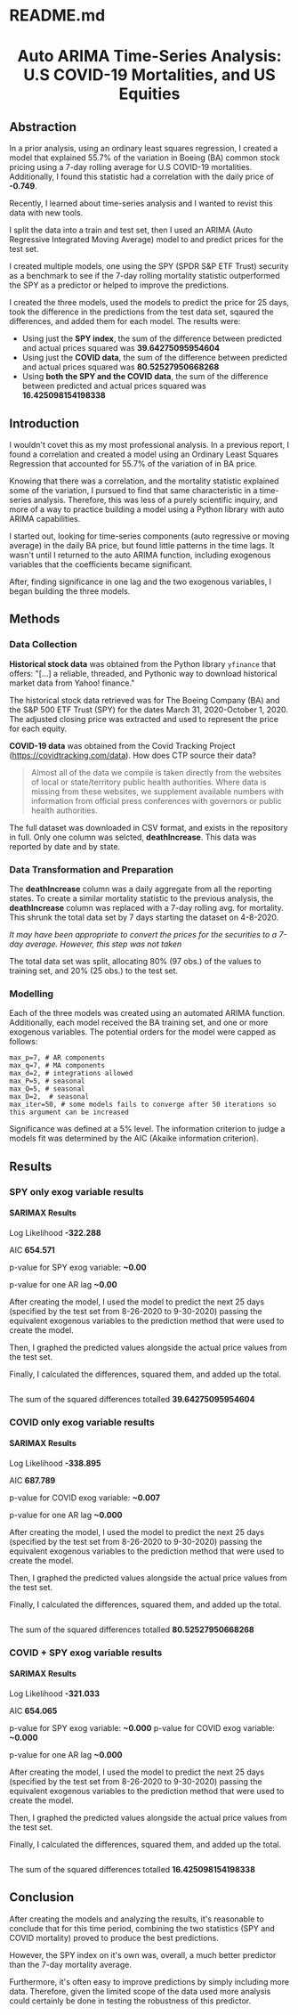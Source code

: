 # README.md

<h1 align="center">Auto ARIMA Time-Series Analysis: U.S COVID-19 Mortalities, and US Equities</h1>

## Abstraction

In a prior analysis, using an ordinary least squares regression, I created a model that explained 55.7% of the variation in Boeing (BA) common stock pricing using a 7-day rolling average for U.S COVID-19 mortalities. Additionally, I found this statistic had a correlation with the daily price of **-0.749**. 

Recently, I learned about time-series analysis and I wanted to revist this data with new tools. 

I split the data into a train and test set, then I used an ARIMA (Auto Regressive Integrated Moving Average) model to and predict prices for the test set.

I created multiple models, one using the SPY (SPDR S&P ETF Trust) security as a benchmark to see if the 7-day rolling mortality statistic outperformed the SPY as a predictor or helped to improve the predictions.

I created the three models, used the models to predict the price for 25 days, took the difference in the predictions from the test data set, sqaured the differences, and added them for each model. The results were:

- Using just the **SPY index**, the sum of the difference between predicted and actual prices squared was **39.64275095954604**
- Using just the **COVID data**, the sum of the difference between predicted and actual prices squared was **80.52527950668268**
- Using **both the SPY and the COVID data**, the sum of the difference between predicted and actual prices squared was **16.425098154198338**

## Introduction

I wouldn't covet this as my most professional analysis. In a previous report, I found a correlation and created a model using an Ordinary Least Squares Regression that accounted for 55.7% of the variation of in BA price.

Knowing that there was a correlation, and the mortality statistic explained some of the variation, I pursued to find that same characteristic in a time-series analysis. Therefore, this was less of a purely scientific inquiry, and more of a way to practice building a model using a Python library with auto ARIMA capabilities.

I started out, looking for time-series components (auto regressive or moving average) in the daily BA price, but found little patterns in the time lags. It wasn't until I returned to the auto ARIMA function, including exogenous variables that the coefficients became significant.

After, finding significance in one lag and the two exogenous variables, I began building the three models.

## Methods

### Data Collection

**Historical stock data** was obtained from the Python library `yfinance` that offers:
"\[...\] a reliable, threaded, and Pythonic way to download historical market data from Yahoo! finance."

The historical stock data retrieved was for The Boeing Company (BA) and the S&P 500 ETF Trust (SPY) for the dates March 31, 2020-October 1, 2020. The adjusted closing price was extracted and used to represent the price for each equity. 

**COVID-19 data** was obtained from the Covid Tracking Project (https://covidtracking.com/data). How does CTP source their data?

> Almost all of the data we compile is taken directly from the websites of local or state/territory public health authorities. Where data is missing from these websites, we supplement available numbers with information from official press conferences with governors or public health authorities.

The full dataset was downloaded in CSV format, and exists in the repository in full. Only one column was selcted, **deathIncrease**. This data was reported by date and by state.

### Data Transformation and Preparation

The **deathIncrease** column was a daily aggregate from all the reporting states. To create a similar mortality statistic to the previous analysis, the **deathIncrease** column was replaced with a 7-day rolling avg. for mortality. This shrunk the total data set by 7 days starting the dataset on 4-8-2020.

*It may have been appropriate to convert the prices for the securities to a 7-day average. However, this step was not taken*

The total data set was split, allocating 80% (97 obs.) of the values to training set, and 20% (25 obs.) to the test set.

### Modelling

Each of the three models was created using an automated ARIMA function. Additionally, each model received the BA training set, and one or more exogenous variables. The potential orders for the model were capped as follows:

    max_p=7, # AR components
    max_q=7, # MA components
    max_d=2, # integrations allowed
    max_P=5, # seasonal
    max_Q=5, # seasonal
    max_D=2,  # seasonal
    max_iter=50, # some models fails to converge after 50 iterations so this argument can be increased

Significance was defined at a 5% level. The information criterion to judge a models fit was determined by the AIC (Akaike information criterion).

## Results

### SPY only exog variable results

#### SARIMAX Results                                

Log Likelihood                **-322.288**

AIC                            **654.571**

p-value for SPY exog variable: **~0.00**

p-value for one AR lag **~0.00**

After creating the model, I used the model to predict the next 25 days (specified by the test set from 8-26-2020 to 9-30-2020) passing the equivalent exogenous variables to the prediction method that were used to create the model.

Then, I graphed the predicted values alongside the actual price values from the test set.

Finally, I calculated the differences, squared them, and added up the total.

<img src="./pred_w_spy.png" alt="" />

The sum of the squared differences totalled **39.64275095954604**

### COVID only exog variable results

#### SARIMAX Results                                

Log Likelihood                **-338.895**

AIC                            **687.789**

p-value for COVID exog variable: **~0.007**

p-value for one AR lag **~0.000**

After creating the model, I used the model to predict the next 25 days (specified by the test set from 8-26-2020 to 9-30-2020) passing the equivalent exogenous variables to the prediction method that were used to create the model.

Then, I graphed the predicted values alongside the actual price values from the test set.

Finally, I calculated the differences, squared them, and added up the total.

<img src="./pred_x_covid.png" alt="" />

The sum of the squared differences totalled **80.52527950668268**

### COVID + SPY exog variable results

#### SARIMAX Results                                

Log Likelihood                **-321.033**

AIC                            **654.065**

p-value for SPY exog variable: **~0.000**
p-value for COVID exog variable: **~0.000**

p-value for one AR lag **~0.000**

After creating the model, I used the model to predict the next 25 days (specified by the test set from 8-26-2020 to 9-30-2020) passing the equivalent exogenous variables to the prediction method that were used to create the model.

Then, I graphed the predicted values alongside the actual price values from the test set.

Finally, I calculated the differences, squared them, and added up the total.

<img src="./pred_w_both.png" alt="" />

The sum of the squared differences totalled **16.425098154198338**

## Conclusion

After creating the models and analyzing the results, it's reasonable to conclude that for this time period, combining the two statistics (SPY and COVID mortality) proved to produce the best predictions.

However, the SPY index on it's own was, overall, a much better predictor than the 7-day mortality average.

Furthermore, it's often easy to improve predictions by simply including more data. Therefore, given the limited scope of the data used more analysis could certainly be done in testing the robustness of this predictor.
